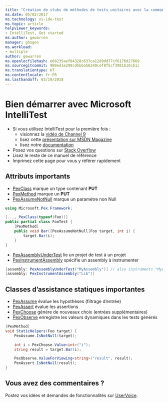 ```yaml
---
title: "Création de stubs de méthodes de tests unitaires avec la commande Créer des tests unitaires | Microsoft Docs"
ms.date: 05/02/2017
ms.technology: vs-ide-test
ms.topic: article
helpviewer_keywords:
- IntelliTest, Get started
ms.author: gewarren
manager: ghogen
ms.workload:
- multiple
author: gewarren
ms.openlocfilehash: e68235aef04328c637ca12d9dd77cf6176d27669
ms.sourcegitcommit: 900ed1e299cd5bba56249cef8f5cf3981b10cb1c
ms.translationtype: HT
ms.contentlocale: fr-FR
ms.lasthandoff: 03/19/2018
---
```

# <a name="get-started-with-microsoft-intellitest"></a>Bien démarrer avec Microsoft IntelliTest

* Si vous utilisez IntelliTest pour la première fois :
  * visionnez la [vidéo de Channel 9](https://channel9.msdn.com/Shows/Visual-Studio-Toolbox/Intellitest)
  * lisez cette [présentation sur MSDN Magazine](https://msdn.microsoft.com/magazine/dn904672.aspx)
  * lisez notre [documentation](../../test/generate-unit-tests-for-your-code-with-intellitest.md)
* Posez vos questions sur [Stack Overflow](http://stackoverflow.com/questions/tagged/intellitest)
* Lisez le reste de ce manuel de référence
* Imprimez cette page pour vous y référer rapidement

## <a name="important-attributes"></a>Attributs importants

* [PexClass](attribute-glossary.md#pexclass) marque un type contenant **PUT**
* [PexMethod](attribute-glossary.md#pexmethod) marque un **PUT**
* [PexAssumeNotNull](attribute-glossary.md#pexassumenotnull) marque un paramètre non Null

```csharp
using Microsoft.Pex.Framework;

[..., PexClass(typeof(Foo))]
public partial class FooTest {
    [PexMethod]
    public void Bar([PexAssumeNotNull]Foo target, int i) {
        target.Bar(i);
    }
}
```

* [PexAssemblyUnderTest](attribute-glossary.md#pexassemblyundertest) lie un projet de test à un projet
* [PexInstrumentAssembly](attribute-glossary.md#pexinstrumentassemblyattribute) spécifie un assembly à instrumenter

```csharp
[assembly: PexAssemblyUnderTest("MyAssembly")] // also instruments "MyAssembly"
[assembly: PexInstrumentAssembly("Lib")]
```

## <a name="helper-classes"></a> Classes d’assistance statiques importantes

* [PexAssume](static-helper-classes.md#pexassume) évalue les hypothèses (filtrage d’entrée)
* [PexAssert](static-helper-classes.md#pexassert) évalue les assertions
* [PexChoose](static-helper-classes.md#pexchoose) génère de nouveaux choix (entrées supplémentaires)
* [PexObserve](static-helper-classes.md#pexobserve) enregistre les valeurs dynamiques dans les tests générés

```csharp
[PexMethod]
void StaticHelpers(Foo target) {
    PexAssume.IsNotNull(target);

    int i = PexChoose.Value<int>("i");
    string result = target.Bar(i);

    PexObserve.ValueForViewing<string>("result", result);
    PexAssert.IsNotNull(result);
}
```

## <a name="got-feedback"></a>Vous avez des commentaires ?

Postez vos idées et demandes de fonctionnalités sur [UserVoice](https://visualstudio.uservoice.com/forums/121579-visual-studio-2015/category/157869-test-tools?query=IntelliTest).
